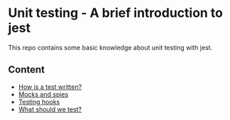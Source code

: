 # Unit testing - A brief introduction to jest #

This repo contains some basic knowledge about unit testing with jest.

## Content ##

- [How is a test written?](howIsATestWritten.md)
- [Mocks and spies](mocksAndSpies.md)
- [Testing hooks](testingHooks.md)
- [What should we test?](whatShouldWeTest.md)
